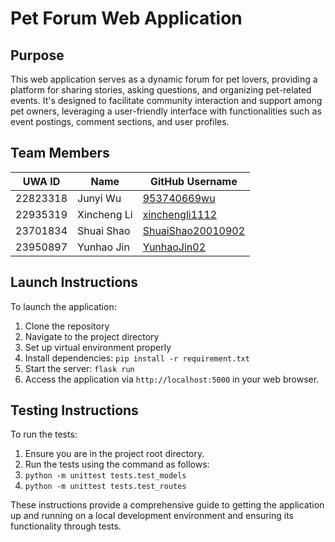 # Pet Forum Web Application

## Purpose
This web application serves as a dynamic forum for pet lovers, providing a platform for sharing stories, asking questions, and organizing pet-related events. It's designed to facilitate community interaction and support among pet owners, leveraging a user-friendly interface with functionalities such as event postings, comment sections, and user profiles.

## Team Members

| UWA ID     | Name        | GitHub Username           |
|------------|-------------|---------------------------|
| 22823318   | Junyi Wu    | [953740669wu](https://github.com/953740669wu) |
| 22935319  | Xincheng Li | [xinchengli1112](https://github.com/xinchengli1112) |
| 23701834   | Shuai Shao  | [ShuaiShao20010902](https://github.com/ShuaiShao20010902) |
| 23950897   | Yunhao Jin  | [YunhaoJin02](https://github.com/YunhaoJin02) |


## Launch Instructions
To launch the application:
1. Clone the repository
2. Navigate to the project directory
3. Set up virtual environment properly
4. Install dependencies: `pip install -r requirement.txt`
5. Start the server: `flask run`
6. Access the application via `http://localhost:5000` in your web browser.

## Testing Instructions
To run the tests:
1. Ensure you are in the project root directory.
2. Run the tests using the command as follows:
3. `python -m unittest tests.test_models`
4. `python -m unittest tests.test_routes`

These instructions provide a comprehensive guide to getting the application up and running on a local development environment and ensuring its functionality through tests.
